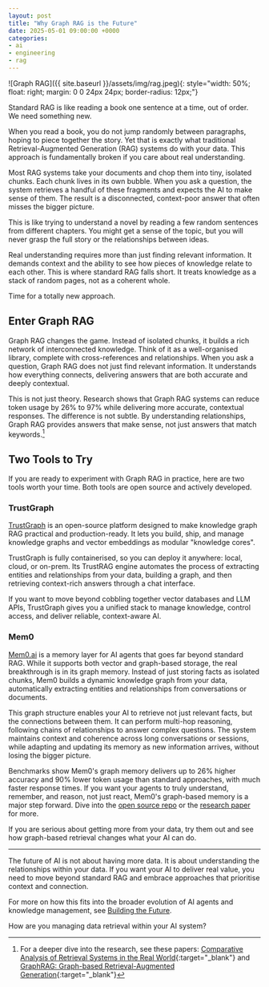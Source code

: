```yaml
---
layout: post
title: "Why Graph RAG is the Future"
date: 2025-05-01 09:00:00 +0000
categories:
- ai
- engineering
- rag
---
```


![Graph RAG]({{ site.baseurl }}/assets/img/rag.jpeg){: style="width: 50%; float: right; margin: 0 0 24px 24px; border-radius: 12px;"}

Standard RAG is like reading a book one sentence at a time, out of order. We need something new.

When you read a book, you do not jump randomly between paragraphs, hoping to piece together the story. Yet that is exactly what traditional Retrieval-Augmented Generation (RAG) systems do with your data. This approach is fundamentally broken if you care about real understanding.

Most RAG systems take your documents and chop them into tiny, isolated chunks. Each chunk lives in its own bubble. When you ask a question, the system retrieves a handful of these fragments and expects the AI to make sense of them. The result is a disconnected, context-poor answer that often misses the bigger picture.

This is like trying to understand a novel by reading a few random sentences from different chapters. You might get a sense of the topic, but you will never grasp the full story or the relationships between ideas.

Real understanding requires more than just finding relevant information. It demands context and the ability to see how pieces of knowledge relate to each other. This is where standard RAG falls short. It treats knowledge as a stack of random pages, not as a coherent whole.

Time for a totally new approach.

<!--more-->

## Enter Graph RAG

Graph RAG changes the game. Instead of isolated chunks, it builds a rich network of interconnected knowledge. Think of it as a well-organised library, complete with cross-references and relationships. When you ask a question, Graph RAG does not just find relevant information. It understands how everything connects, delivering answers that are both accurate and deeply contextual.

This is not just theory. Research shows that Graph RAG systems can reduce token usage by 26% to 97% while delivering more accurate, contextual responses. The difference is not subtle. By understanding relationships, Graph RAG provides answers that make sense, not just answers that match keywords.[^1]

## Two Tools to Try

If you are ready to experiment with Graph RAG in practice, here are two tools worth your time. Both tools are open source and actively developed.

### TrustGraph

[TrustGraph](https://github.com/trustgraph-ai/trustgraph) is an open-source platform designed to make knowledge graph RAG practical and production-ready. It lets you build, ship, and manage knowledge graphs and vector embeddings as modular "knowledge cores".

TrustGraph is fully containerised, so you can deploy it anywhere: local, cloud, or on-prem. Its TrustRAG engine automates the process of extracting entities and relationships from your data, building a graph, and then retrieving context-rich answers through a chat interface.

If you want to move beyond cobbling together vector databases and LLM APIs, TrustGraph gives you a unified stack to manage knowledge, control access, and deliver reliable, context-aware AI.

### Mem0

[Mem0.ai](https://mem0.ai) is a memory layer for AI agents that goes far beyond standard RAG. While it supports both vector and graph-based storage, the real breakthrough is in its graph memory. Instead of just storing facts as isolated chunks, Mem0 builds a dynamic knowledge graph from your data, automatically extracting entities and relationships from conversations or documents.

This graph structure enables your AI to retrieve not just relevant facts, but the connections between them. It can perform multi-hop reasoning, following chains of relationships to answer complex questions. The system maintains context and coherence across long conversations or sessions, while adapting and updating its memory as new information arrives, without losing the bigger picture.

Benchmarks show Mem0's graph memory delivers up to 26% higher accuracy and 90% lower token usage than standard approaches, with much faster response times. If you want your agents to truly understand, remember, and reason, not just react, Mem0's graph-based memory is a major step forward. Dive into the [open source repo](https://github.com/mem0ai/mem0) or the [research paper](https://mem0.ai/research) for more.

If you are serious about getting more from your data, try them out and see how graph-based retrieval changes what your AI can do.

---

The future of AI is not about having more data. It is about understanding the relationships within your data. If you want your AI to deliver real value, you need to move beyond standard RAG and embrace approaches that prioritise context and connection.

For more on how this fits into the broader evolution of AI agents and knowledge management, see [Building the Future](/building-the-future/).

How are you managing data retrieval within your AI system?

[^1]: For a deeper dive into the research, see these papers: [Comparative Analysis of Retrieval Systems in the Real World](https://arxiv.org/abs/2405.02048){:target="_blank"} and [GraphRAG: Graph-based Retrieval-Augmented Generation](https://arxiv.org/abs/2404.16130){:target="_blank"}